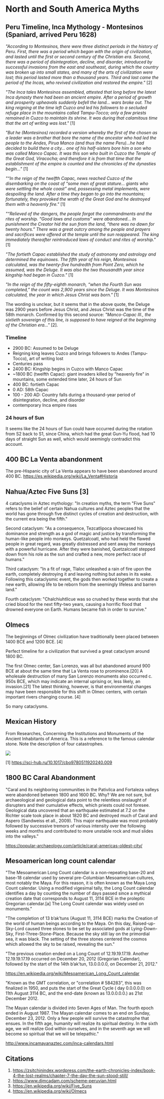 # North and South America Myths

## Peru Timeline, Inca Mythology - Montesinos (Spaniard, arrived Peru 1628)

*"According to Montesinos, there were three distinct periods in the history of Peru. First, there was a period which began with the origin of civilization, and lasted until the first or second century of the Christian era. Second, there was a period of disintegration, decline, and disorder, introduced by successful invasions from the east and southeast, during which the country was broken up into small states, and many of the arts of civilization were lost; this period lasted more than a thousand years. Third and last came the period of the Incas, who revived civilization and restored the empire."* [2]

*"The Inca tales Montesinos assembled, attested that long before the latest Inca dynasty there had been an ancient empire. After a period of growth and prosperity upheavals suddenly befell the land… wars broke out. The king reigning at the time left Cuzco and led his followers to a secluded refuge place in the mountains called Tampu-Tocco; only a few priests remained in Cuzco to maintain its shrine. It was during that calamitous time that the art of writing was lost."* [1]

*"But he (Montesinos) recorded a version whereby the first of the chosen as a leader was a brother that bore the name of the ancestor who had led the people to the Andes, Pirua Manco (and thus the name Peru)…he had decided to build there a city… one of his half-sisters bore him a son who was called Manco Capac. It was this son who built in Cuzco the Temple of the Great God, Viracocha; and therefore it is from that time that the establishment of the empire is counted and the chronicles of the dynasties begin..."* [1]

*"“In the reign of the twelfth Capac, news reached Cuzco of the disembarking on the coast of “some men of great stature… giants who were settling the whole coast” and, possessing metal implements, were despoiling the land. After a time they began to go into the mountains; fortunately, they provoked the wrath of the Great God and he destroyed them with a heavenly fire."* [1]

*"“Relieved of the dangers, the people forgot the commandments and the rites of worship. “Good laws and customs” were abandoned… In punishment the Creator hid the sun from the land, “there was no dawn for twenty hours.” There was a great outcry among the people and prayers and sacrifices were offered at the temple until the sun reappeared. The king immediately thereafter reintroduced laws of conduct and rites of worship."* [1]

*"The fortieth Capac established the study of astronomy and astrology and determined the equinoxes. The fifth year of his reign, Montesinos calculated, was the twenty-five hundredth from Point Zero, which he assumed, was the Deluge. It was also the two thousandth year since kingship had began in Cuzco."* [1]

*"In the reign of the fifty-eighth monarch, “when the Fourth Sun was completed,” the count was 2,900 years since the Deluge. It was Montesinos calculated, the year in which Jesus Christ was born."* [1]

The wording is unclear, but it seems that in the above quote, the Deluge was 2900 years before Jesus Christ, and Jesus Christ was the time of the 58th monarch. Confirmed by this second source: *"Manco-Capac III., the sixtieth sovereign of this line, is supposed to have reigned at the beginning of the Christian era..."* [2].

### Timeline

- 2900 BC: Assumed to be Deluge
- Reigning king leaves Cuzco and brings followers to Andes (Tampu-Tocco), art of writing lost
- Centuries pass
- 2400 BC: Kingship begins in Cuzco with Manco Capac
- ~1800 BC (twelfth Capac): giant invaders killed by "heavenly fire" in mountains, some extended time later, 24 hours of Sun
- 400 BC: fortieth Capac
- 0 AD: 58th Capac
- 100 - 200 AD: Country falls during a thousand-year period of disintegration, decline, and disorder
- contemporary Inca empire rises

### 24 hours of Sun

It seems like the 24 hours of Sun could have occurred during the rotation from S2 back to S1, since China, which had the great Gun-Yu flood, had 10 days of straight Sun as well, which would seemingly contradict this account.

## 400 BC La Venta abandonment

The pre-Hispanic city of La Venta appears to have been abandoned around 400 BC. https://es.wikipedia.org/wiki/La_Venta#Historia

## Nahua/Aztec Five Suns [3]

4 cataclysms in Aztec mythology: "In creation myths, the term "Five Suns" refers to the belief of certain Nahua cultures and Aztec peoples that the world has gone through five distinct cycles of creation and destruction, with the current era being the fifth."

Second cataclysm: "As a consequence, Tezcatlipoca showcased his dominance and strength as a god of magic and justice by transforming the human-like people into monkeys. Quetzalcoatl, who had held the flawed people in great regard, was greatly distressed and sent away the monkeys with a powerful hurricane. After they were banished, Quetzalcoatl stepped down from his role as the sun and crafted a new, more perfect race of humans."

Third cataclysm: "In a fit of rage, Tlaloc unleashed a rain of fire upon the earth, completely destroying it and leaving nothing but ashes in its wake. Following this cataclysmic event, the gods then worked together to create a new earth, allowing life to be reborn from the seemingly lifeless and barren land."

Fourth cataclysm: "Chalchiuhtlicue was so crushed by these words that she cried blood for the next fifty-two years, causing a horrific flood that drowned everyone on Earth. Humans became fish in order to survive."

## Olmecs

The beginnings of Olmec civilization have traditionally been placed between 1400 BCE and 1200 BCE. [4]

Perfect timeline for a civilization that survived a great cataclysm around 1800 BC.

The first Olmec center, San Lorenzo, was all but abandoned around 900 BCE at about the same time that La Venta rose to prominence.[20] A wholesale destruction of many San Lorenzo monuments also occurred c. 950s BCE, which may indicate an internal uprising or, less likely, an invasion.[21] The latest thinking, however, is that environmental changes may have been responsible for this shift in Olmec centers, with certain important rivers changing course. [4]

So many cataclysms.

## Mexican History

From Researches, Concerning the Institutions and Monuments of the Ancient Inhabitants of America. This is a reference to the famous calendar stone. Note the description of four catastrophes.

![](img/mexicans.jpg)

[1] https://sci-hub.ru/10.1017/cbo9780511920240.009

## 1800 BC Caral Abandonment

"Caral and its neighboring communities in the Pativilca and Fortaleza valleys were abandoned between 1800 and 1600 BC. Why? We are not sure, but archaeological and geological data point to the relentless onslaught of disrupters and their cumulative effects, which priests could not foresee. Geological data uncovered that an earthquake estimated at 7.2 on the Richter scale took place in about 1820 BC and destroyed much of Caral and Aspero (Sandweiss et all., 2009). This major earthquake was most probably followed by successive tremors of various intensity over the following weeks and months and contributed to more unstable rock and mud slides into the valleys."

https://popular-archaeology.com/article/caral-americas-oldest-city/

## Mesoamerican long count calendar

"The Mesoamerican Long Count calendar is a non-repeating base-20 and base-18 calendar used by several pre-Columbian Mesoamerican cultures, most notably the Maya. For this reason, it is often known as the Maya Long Count calendar. Using a modified vigesimal tally, the Long Count calendar identifies a day by counting the number of days passed since a mythical creation date that corresponds to August 11, 3114 BCE in the proleptic Gregorian calendar.[a] The Long Count calendar was widely used on monuments."

"The completion of 13 bʼakʼtuns (August 11, 3114 BCE) marks the Creation of the world of human beings according to the Maya. On this day, Raised-up-Sky-Lord caused three stones to be set by associated gods at Lying-Down-Sky, First-Three-Stone-Place. Because the sky still lay on the primordial sea, it was black. The setting of the three stones centered the cosmos which allowed the sky to be raised, revealing the sun."

"The previous creation ended on a Long Count of 12.19.19.17.19. Another 12.19.19.17.19 occurred on December 20, 2012 (Gregorian Calendar), followed by the start of the 14th bʼakʼtun, 13.0.0.0.0, on December 21, 2012."

https://en.wikipedia.org/wiki/Mesoamerican_Long_Count_calendar

"Known as the GMT correlation, or "correlation # 584283", this was finalized in 1950, and puts the start of the Great Cycle ( day 0.0.0.0.0) on 11th August 3114 BC, and the end-date (known as 13.0.0.0.0.) as 21st December 2012.

The Mayan calendar is divided into Seven Ages of Man. The fourth epoch ended in August 1987. The Mayan calendar comes to an end on Sunday, December 23, 2012. Only a few people will survive the catastrophe that ensues. In the fifth age, humanity will realize its spiritual destiny. In the sixth age, we will realize God within ourselves, and in the seventh age we will become so spiritual that we will be telepathic."

http://www.incamayanaztec.com/inca-calendars.html

## Citations

1. https://zsitchinindex.wordpress.com/the-earth-chronicles-index/book-4-the-lost-realms/chapter-7-the-day-the-sun-stood-still/
2. https://www.djmcadam.com/scheme-peruvian.html
3. https://en.wikipedia.org/wiki/Five_Suns
4. https://en.wikipedia.org/wiki/Olmecs